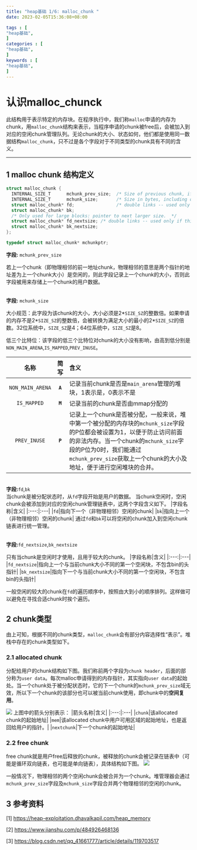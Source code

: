 ```yaml
---
title: "heap基础 1/6: malloc_chunk "
date: 2023-02-05T15:36:08+08:00           

tags : [                                    
"heap基础",
]
categories : [                              
"heap基础",
]
keywords : [                                
"heap基础",
]
---
```


# 认识malloc_chunck
此结构用于表示特定的内存块。在程序执行中，我们称`malloc`申请的内存为chunk，用`malloc_chunk`结构来表示，当程序申请的chunk被free后，会被加入到对应的空闲chunk管理队列。无论chunk的大小、状态如何，他们都是使用同一数据结构`malloc_chunk`，只不过是各个字段对于不同类型的chunk具有不同的含义。

---
## 1 malloc chunk 结构定义
```c
struct malloc_chunk {
  INTERNAL_SIZE_T      mchunk_prev_size;  /* Size of previous chunk, if it is free. */
  INTERNAL_SIZE_T      mchunk_size;       /* Size in bytes, including overhead. */
  struct malloc_chunk* fd;                /* double links -- used only if this chunk is free. */
  struct malloc_chunk* bk;
  /* Only used for large blocks: pointer to next larger size.  */
  struct malloc_chunk* fd_nextsize; /* double links -- used only if this chunk is free. */
  struct malloc_chunk* bk_nextsize;
};

typedef struct malloc_chunk* mchunkptr;
```

**字段:**  `mchunk_prev_size`

若上一个chunk（即物理相邻的前一地址chunk，物理相邻的意思是两个指针的地址差为上一个chunk大小）是空闲的，则此字段记录上一个chunk的大小，否则此字段被用来存储上一个chunk的用户数据。

\
**字段:**  `mchunk_size`

大小规范：此字段为该chunk的大小，大小必须是2*`SIZE_SZ`的整数倍。如果申请的内存不是2*`SIZE_SZ`的整数倍，会被转换为满足大小的最小的2*`SIZE_SZ`的倍数。32位系统中，`SIZE_SZ`是4；64位系统中，`SIZE_SZ`是8。

低三个比特位：该字段的低三个比特位对chunk的大小没有影响，由高到低分别是 `NON_MAIN_ARENA`,`IS_MAPPED`,`PREV_INUSE`。


|名称|简写|含义|
|:---:|:---:|:---|
|`NON_MAIN_ARENA`|**`A`**|记录当前chunk是否是`main_arena`管理的堆块，1表示是，0表示不是|
|`IS_MAPPED`|**`M`**|记录当前的chunk是否由mmap分配的|
|`PREV_INUSE`|**`P`**|记录上一个chunk是否被分配，一般来说，堆中第一个被分配的内存块的`mchunk_size`字段的P位都会被设置为1，以便于防止访问前面的非法内存。当一个chunk的`mchunk_size`字段的P位为0时，我们能通过`mchunk_prev_size`获取上一个chunk的大小及地址，便于进行空闲堆块的合并。|

\
**字段:**`fd`,`bk`
\
当chunk是被分配状态时，从`fd`字段开始是用户的数据。
当chunk空闲时，空闲chunk会被添加到对应的空闲chunk管理链表中，这两个字段含义如下。
|字段名称|含义|
|:---:|:---|
|`fd`|指向下一个（非物理相邻）空闲的chunk|
|`bk`|指向上一个（非物理相邻）空闲的chunk|
通过`fd`和`bk`可以将空闲的chunk加入到空闲chunk链表进行统一管理。

\
**字段:**`fd_nextsize`,`bk_nextsize`

只有当chunk是空闲时才使用，且用于较大的chunk。
|字段名称|含义|
|:---:|:---|
|`fd_nextsize`|指向上一个与当前chunk大小不同的第一个空闲块，不包含bin的头指针|
|`bk_nextsize`|指向下一个与当前chunk大小不同的第一个空闲块，不包含bin的头指针|

一般空闲的较大的chunk在`fd`的遍历顺序中，按照由大到小的顺序排列。这样做可以避免在寻找合适chunk时挨个遍历。

## 2 chunk类型
由上可知，根据不同的chunk类型，`malloc_chunk`会有部分内容选择性“表示”。堆栈中存在的chunk类型如下。
### 2.1 allocated chunk
分配给用户的chunk结构如下图。我们称前两个字段为`chunk header`，后面的部分称为`user data`。每次malloc申请得到的内存指针，其实指向`user data`的起始处。当一个chunk处于被分配状态时，它的下一个chunk的`mchunk_prev_size`域无效，所以下一个chunk的该部分也可以被当前chunk使用，即chunk中的**空间复用**。

![](C:/Users\w2393\Desktop\研究生\实验室\安全资料\heap\image\1-1.png)
上图中的箭头分别表示：
|箭头名称|含义|
|:---:|:---|
|`chunk`|该allocated chunk的起始地址|
|`mem`|该allocated chunk中用户可用区域的起始地址，也是返回给用户的指针。|
|`nextchunk`|下一个chunk的起始地址|

### 2.2 free chunk
free chunk就是用户free后释放的chunk，被释放的chunk会被记录在链表中（可能是循环双向链表，也可能是单向链表），具体结构如下图。
![](C:/Users\w2393\Desktop\研究生\实验室\安全资料\heap\image\1-2.png)

一般情况下，物理相邻的两个空闲chunk会被合并为一个chunk。堆管理器会通过`mchunk_prev_size`字段及`mchunk_size`字段合并两个物理相邻的空闲的chunk。
## 3 参考资料
[1] https://heap-exploitation.dhavalkapil.com/heap_memory

[2] https://www.jianshu.com/p/484926468136

[3] https://blog.csdn.net/qq_41661777/article/details/119703517
